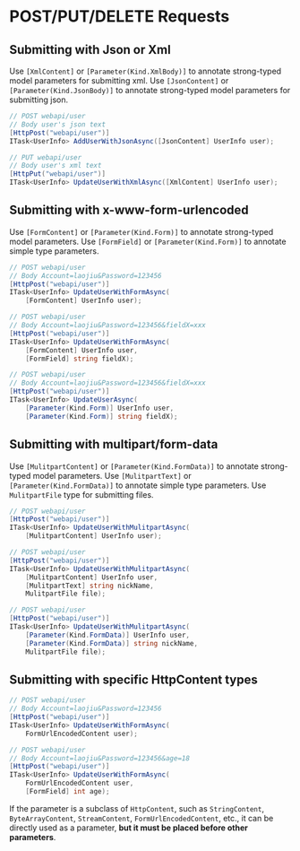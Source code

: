 ﻿# POST/PUT/DELETE Requests

## Submitting with Json or Xml

Use `[XmlContent]` or `[Parameter(Kind.XmlBody)]` to annotate strong-typed model parameters for submitting xml.
Use `[JsonContent]` or `[Parameter(Kind.JsonBody)]` to annotate strong-typed model parameters for submitting json.

```csharp
// POST webapi/user  
// Body user's json text
[HttpPost("webapi/user")]
ITask<UserInfo> AddUserWithJsonAsync([JsonContent] UserInfo user);

// PUT webapi/user  
// Body user's xml text
[HttpPut("webapi/user")]
ITask<UserInfo> UpdateUserWithXmlAsync([XmlContent] UserInfo user);
```

## Submitting with x-www-form-urlencoded

Use `[FormContent]` or `[Parameter(Kind.Form)]` to annotate strong-typed model parameters.
Use `[FormField]` or `[Parameter(Kind.Form)]` to annotate simple type parameters.

```csharp
// POST webapi/user  
// Body Account=laojiu&Password=123456
[HttpPost("webapi/user")]
ITask<UserInfo> UpdateUserWithFormAsync(
    [FormContent] UserInfo user);

// POST webapi/user  
// Body Account=laojiu&Password=123456&fieldX=xxx
[HttpPost("webapi/user")]
ITask<UserInfo> UpdateUserWithFormAsync(
    [FormContent] UserInfo user,
    [FormField] string fieldX);

// POST webapi/user  
// Body Account=laojiu&Password=123456&fieldX=xxx
[HttpPost("webapi/user")]
ITask<UserInfo> UpdateUserAsync(
    [Parameter(Kind.Form)] UserInfo user,
    [Parameter(Kind.Form)] string fieldX);
```

## Submitting with multipart/form-data

Use `[MulitpartContent]` or `[Parameter(Kind.FormData)]` to annotate strong-typed model parameters.
Use `[MulitpartText]` or `[Parameter(Kind.FormData)]` to annotate simple type parameters.
Use `MulitpartFile` type for submitting files.

```csharp
// POST webapi/user  
[HttpPost("webapi/user")]
ITask<UserInfo> UpdateUserWithMulitpartAsync(
    [MulitpartContent] UserInfo user);

// POST webapi/user  
[HttpPost("webapi/user")]
ITask<UserInfo> UpdateUserWithMulitpartAsync(
    [MulitpartContent] UserInfo user,
    [MulitpartText] string nickName,
    MulitpartFile file);

// POST webapi/user  
[HttpPost("webapi/user")]
ITask<UserInfo> UpdateUserWithMulitpartAsync(
    [Parameter(Kind.FormData)] UserInfo user,
    [Parameter(Kind.FormData)] string nickName,
    MulitpartFile file);
```

## Submitting with specific HttpContent types

```csharp
// POST webapi/user  
// Body Account=laojiu&Password=123456
[HttpPost("webapi/user")]
ITask<UserInfo> UpdateUserWithFormAsync(
    FormUrlEncodedContent user);

// POST webapi/user  
// Body Account=laojiu&Password=123456&age=18
[HttpPost("webapi/user")]
ITask<UserInfo> UpdateUserWithFormAsync(
    FormUrlEncodedContent user,
    [FormField] int age);
```

If the parameter is a subclass of `HttpContent`, such as `StringContent`, `ByteArrayContent`, `StreamContent`, `FormUrlEncodedContent`, etc., it can be directly used as a parameter, **but it must be placed before other parameters**.
